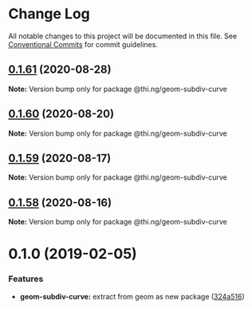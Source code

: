 # Change Log

All notable changes to this project will be documented in this file.
See [Conventional Commits](https://conventionalcommits.org) for commit guidelines.

## [0.1.61](https://github.com/thi-ng/umbrella/compare/@thi.ng/geom-subdiv-curve@0.1.60...@thi.ng/geom-subdiv-curve@0.1.61) (2020-08-28)

**Note:** Version bump only for package @thi.ng/geom-subdiv-curve





## [0.1.60](https://github.com/thi-ng/umbrella/compare/@thi.ng/geom-subdiv-curve@0.1.59...@thi.ng/geom-subdiv-curve@0.1.60) (2020-08-20)

**Note:** Version bump only for package @thi.ng/geom-subdiv-curve





## [0.1.59](https://github.com/thi-ng/umbrella/compare/@thi.ng/geom-subdiv-curve@0.1.58...@thi.ng/geom-subdiv-curve@0.1.59) (2020-08-17)

**Note:** Version bump only for package @thi.ng/geom-subdiv-curve





## [0.1.58](https://github.com/thi-ng/umbrella/compare/@thi.ng/geom-subdiv-curve@0.1.57...@thi.ng/geom-subdiv-curve@0.1.58) (2020-08-16)

**Note:** Version bump only for package @thi.ng/geom-subdiv-curve





# 0.1.0 (2019-02-05)

### Features

* **geom-subdiv-curve:** extract from geom as new package ([324a516](https://github.com/thi-ng/umbrella/commit/324a516))
